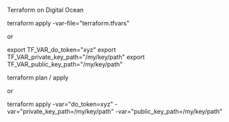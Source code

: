Terraform on Digital Ocean


terraform apply -var-file="terraform.tfvars"

or

export TF_VAR_do_token="xyz"
export TF_VAR_private_key_path="/my/key/path"
export TF_VAR_public_key_path="/my/key/path"

terraform plan / apply 


or

terraform apply -var="do_token=xyz" -var="private_key_path=/my/key/path" -var="public_key_path=/my/key/path" 
